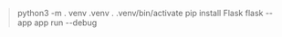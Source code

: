 > python3 -m . venv .venv
> . .venv/bin/activate
> pip install Flask
> flask --app app run  --debug

